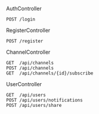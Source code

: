 AuthController
```
POST /login 
```

RegisterController
```
POST /register
```

ChannelController
```
GET  /api/channels
POST /api/channels
GET  /api/channels/{id}/subscribe
```

UserController
```
GET  /api/users 
POST /api/users/notifications
POST /api/users/share
```